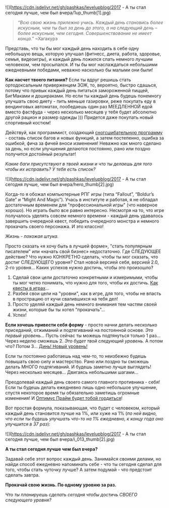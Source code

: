 <!--
Title: А ты стал сегодня лучше, чем был вчера?
PostId: 4572196216382636245
Published: true
-->

![](https://cdn.jsdelivr.net/gh/pashkas/levelupblog/2017 - А ты стал сегодня лучше, чем был вчера/1up_thumb[1].jpg)

> *“Всю свою жизнь прилежно учись. Каждый день становись более искусным, чем ты был за день до этого, а на следующий день – более искусным, чем сегодня. Совершенствование не имеет конца.”*
> ~Хагакурэ

<!--more-->

Представь, что ты бы мог каждый день находить в себе одну небольшую вещь, которую улучшал (фитнесс, диета, работа, здоровье, семья, видеоигры), и каждый день ложился спать немного лучшим человеком, чем просыпался. И ты бы мог наслаждаться небольшими ежедневными победами, неважно насколько бы малыми они были!

**Как насчет твоего питания?** Если ты вдруг решишь стать ортодоксальным приверженцем ЗОЖ, то, вероятно, быстро сдашься, потому что привык каждый день питаться замороженной пиццей, БигМаками и дошираками. Но если ты каждый день будешь понемногу улучшать свою диету - пить меньше газировки, реже покупать еду в вендинговых автоматах, пообедаешь один раз МЕЕДЛЕННОЙ едой вместо фастфуда - через несколько месяцев у тебя будет абсолютно другой рацион и размер одежды ))) Придется даже покупать новый спортивный костюм!

Действуй, как программист, создающий [сногсшибательную программу](#) - составь список багов и новых функций, а затем постепенно, ошибка за ошибкой, фича за фичей вноси изменения! Неважно как много сделано за день, но если улучшения делаются постоянно, рано или поздно получится достойный результат!

*Какие баги присутствуют в твоей жизни и что ты делаешь для того чтобы их исправить? У тебя есть список?*

![](https://cdn.jsdelivr.net/gh/pashkas/levelupblog/2017 - А ты стал сегодня лучше, чем был вчера/hero_thumb[2].jpg)

Когда-то я обожал компьютерные РПГ игры (типа “Fallout”, “Boldur’s Gate” и “Might And Magic”). Учась в институте и работая, я не обладал достаточным временем для "профессиональной игры" (что наверное хорошо). Но играть было все равно интересно. Несмотря на то, что игре получалось уделять совсем немного времени - каждый день удавалось завершить очередной квест, победить очередного монстра и немного прокачать своего персонажа. И это классно!

*Жизнь - похожая штука.*

Просто сказать «я хочу быть в лучшей форме», "стать популярным писателем" или «начать свой бизнес» недостаточно. Где СЛЕДУЮЩЕЕ действие? Что нужно КОНКРЕТНО сделать, чтобы ты мог сказать, что достиг СЛЕДУЮЩЕГО уровня? Стал новой версией себя, версией 2.0, 2-го уровня... Каких успехов нужно достичь, чтобы это произошло?

1.  Сделай свои цели достаточно конкретными и измеримыми, чтобы ты мог четко понимать, что нужно для того, чтобы их достичь. [Как квесты в играх](#)...
2.  Разбей свои цели на "уровни", как в игре, для того, чтобы не впасть в прострацию от кучи свалившихся на тебя дел!
3.  Просто уделяй каждый день немного внимания тем частям своей жизни, которые бы ты хотел "прокачать"...
4.  Успех!

**Если хочешь привести себя форму** - просто начни делать несколько приседаний, отжиманий и подтягиваний на постоянной основе. *Это первый уровень...* Пусть сейчас ты можешь подтянуться только 1 раз... Через неделю сможешь 2. *Это будет твой следующий уровень.* А потом что? Потом 3... [Динь! Новый уровень!](#)

Если ты постоянно работаешь над чем-то, то неизбежно будешь повышать свою силу и мастерство. Рано или поздно ты сможешь делать МНОГО подтягиваний. И будешь заметно лучше выглядеть! Через несколько месяцев... Двигаясь небольшими шагами...

Преодолевай каждый день своего самого главного противника - себя! Если ты будешь делать ежедневно лишь одно небольшое улучшение, спустя некоторое время ты обязательно заметишь огромные изменения! И [Оптимус Прайм будет тобой гордиться](#)!

Вот простая формула, показывающая, что будет с человеком, который каждый день становится лучше на 1%, или хуже на 1% (*по ней видно, что если ты будешь улучшать что-то на 1% ежедневно, к концу года оно улучшится в 37 раз*):

![](https://cdn.jsdelivr.net/gh/pashkas/levelupblog/2017 - А ты стал сегодня лучше, чем был вчера/i_013_thumb[2].jpg)

**А ты стал сегодня лучше чем был вчера?**

Задавай себе этот вопрос каждый день. Занимайся своими делами, но найди способ ежедневно напоминать себе - что ты сегодня сделал для того, чтобы стать чуточку лучше? А затем подумай - что предстоит сделать завтра.

**Прокачай свою жизнь. По одному уровню за раз.**

*Что ты планируешь сделать сегодня чтобы достичь СВОЕГО следующего уровня?*
